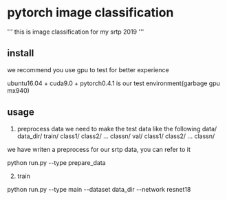 # pytorch image classification
'''
this is image classification for my srtp 2019
'''
## install
we recommend you use gpu to test for better experience

ubuntu16.04 + cuda9.0 + pytorch0.4.1 is our test environment(garbage gpu mx940)

## usage

1. preprocess data
  we need to make the test data like the following
    data/
       data_dir/
           train/
              class1/
              class2/
              ...
              classn/
           val/
              class1/
              class2/
              ...
              classn/
  
  we have writen a preprocess for our srtp data, you can refer to it

  python run.py --type prepare_data

2. train

  python run.py --type main --dataset data_dir --network resnet18



